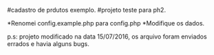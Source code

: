 #cadastro de prdutos exemplo.
#projeto teste para ph2.

*Renomei config.example.php para config.php
*Modifique os dados.

p.s: projeto modificado na data 15/07/2016, os arquivo foram enviados errados e havia alguns bugs.